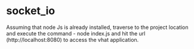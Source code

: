 # socket_io

Assuming that node Js is already installed, traverse to the project location and execute the command - node index.js and hit the url (http://localhost:8080) to access the vhat application.


